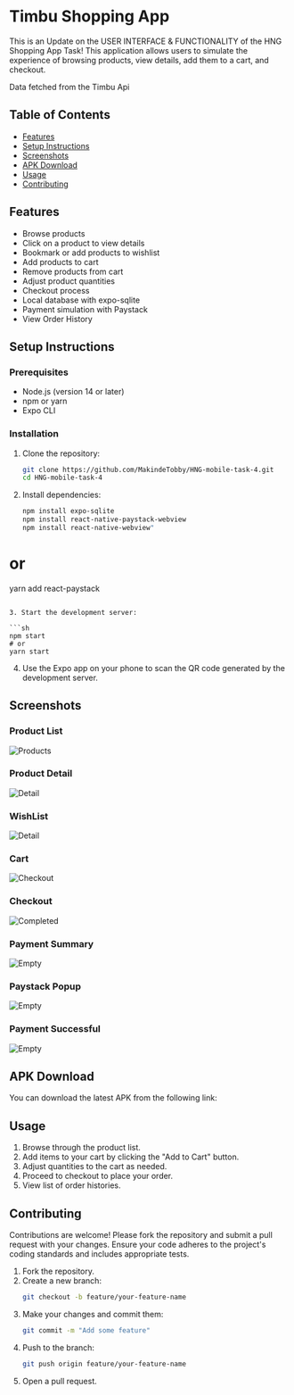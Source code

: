 # Timbu Shopping App

This is an Update on the USER INTERFACE & FUNCTIONALITY of the HNG Shopping App Task! This application allows users to simulate the experience of browsing products, view details, add them to a cart, and checkout.

Data fetched from the Timbu Api

## Table of Contents

- [Features](#features)
- [Setup Instructions](#setup-instructions)
- [Screenshots](#screenshots)
- [APK Download](#apk-download)
- [Usage](#usage)
- [Contributing](#contributing)

## Features

- Browse products
- Click on a product to view details
- Bookmark or add products to wishlist
- Add products to cart
- Remove products from cart
- Adjust product quantities
- Checkout process
- Local database with expo-sqlite
- Payment simulation with Paystack
- View Order History

## Setup Instructions

### Prerequisites

- Node.js (version 14 or later)
- npm or yarn
- Expo CLI

### Installation

1. Clone the repository:

   ```sh
   git clone https://github.com/MakindeTobby/HNG-mobile-task-4.git
   cd HNG-mobile-task-4

   ```

2. Install dependencies:

   ```sh
   npm install expo-sqlite
   npm install react-native-paystack-webview
   npm install react-native-webview"
   ```

# or

yarn add react-paystack

````

3. Start the development server:

```sh
npm start
# or
yarn start
````

4. Use the Expo app on your phone to scan the QR code generated by the development server.

## Screenshots

### Product List

![Products](./assets/screenshot/4ProductList.png)

### Product Detail

![Detail](./assets/screenshot/4ProductDetail.png)

### WishList

![Detail](./assets/screenshot/4WishList.png)

### Cart

![Checkout](./assets/screenshot/4CartList.png)

### Checkout

![Completed](./assets/screenshot/4Checkoutf.png)

### Payment Summary

![Empty](./assets/screenshot/4Payment.png)

### Paystack Popup

![Empty](./assets/screenshot/4PaystackPop.png)

### Payment Successful

![Empty](./assets/screenshot/4PaymentSu.png)

## APK Download

You can download the latest APK from the following link:

<!-- [Download APK](https://expo.dev/artifacts/eas/u5e155fZ53c1Qz4iFVftxp.apk) -->

## Usage

1. Browse through the product list.
2. Add items to your cart by clicking the "Add to Cart" button.
3. Adjust quantities to the cart as needed.
4. Proceed to checkout to place your order.
5. View list of order histories.

## Contributing

Contributions are welcome! Please fork the repository and submit a pull request with your changes. Ensure your code adheres to the project's coding standards and includes appropriate tests.

1. Fork the repository.
2. Create a new branch:
   ```sh
   git checkout -b feature/your-feature-name
   ```
3. Make your changes and commit them:
   ```sh
   git commit -m "Add some feature"
   ```
4. Push to the branch:
   ```sh
   git push origin feature/your-feature-name
   ```
5. Open a pull request.
